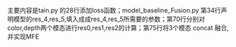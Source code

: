 主要内容是tain.py 的28行添加loss函数；model_baseline_Fusion.py 第34行声明模型的res_4,res_5,填入成成res_4,res_5所需要的参数；第70行分别对color,depth两个模态进行res0,res1,res2的计算；第75行将3个模态 concat 融合,并实现MFE